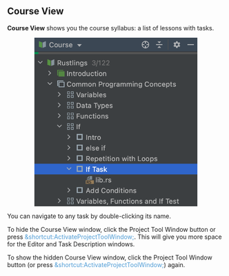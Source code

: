 ﻿## Course View

<b>Course View</b> shows you the course syllabus: a list of lessons with tasks.

<style>
img {
  display: block;
  margin-left: auto;
  margin-right: auto;
}
</style>
<img src="edu_course_view.png" class="center" width="75%"/>

You can navigate to any task by double-clicking its name.

To hide the Course View window, click the Project Tool Window button or press <span style="color: #509DD6">&shortcut:ActivateProjectToolWindow;</span>. This will give you more space for the Editor and Task Description windows.

To show the hidden Course View window, click the Project Tool Window button (or press <span style="color: #509DD6">&shortcut:ActivateProjectToolWindow;</span>) again.
